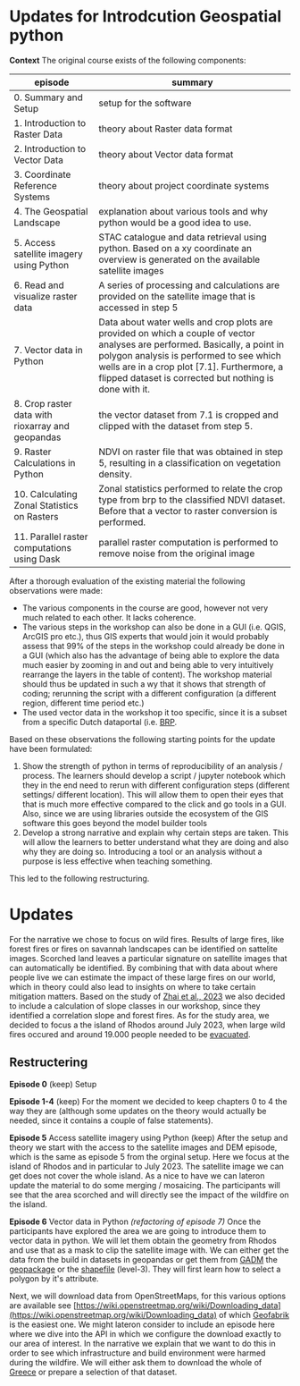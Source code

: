 # Updates for Introdcution Geospatial python 

**Context** 
The original course exists of the following components:

|episode|summary|
|----|----|
|0. Summary and Setup | setup for the software |
|1. Introduction to Raster Data | theory about Raster data format |
|2. Introduction to Vector Data | theory about Vector data format |
|3. Coordinate Reference Systems | theory about project coordinate systems|
|4. The Geospatial Landscape | explanation about various tools and why python would be a good idea to use. |
|5. Access satellite imagery using Python | STAC catalogue and data retrieval using python. Based on a xy coordinate an overview is generated on the available satellite images  |
|6. Read and visualize raster data | A series of processing and calculations are provided on the satellite image that is accessed in step 5 |
|7. Vector data in Python | Data about water wells and crop plots are provided on which a couple of vector analyses are performed. Basically, a point in polygon analysis is performed to see which wells are in a crop plot [7.1]. Furthermore, a flipped dataset is corrected but nothing is done with it.|
|8. Crop raster data with rioxarray and geopandas | the vector dataset from 7.1 is cropped and clipped with the dataset from step 5. |
|9. Raster Calculations in Python | NDVI on raster file that was obtained in step 5, resulting in a classification on vegetation density. |
|10. Calculating Zonal Statistics on Rasters | Zonal statistics performed to relate the crop type from brp to the classified NDVI dataset. Before that a vector to raster conversion is performed. |
|11. Parallel raster computations using Dask | parallel raster computation is performed to remove noise from the original image |

After a thorough evaluation of the existing material the following observations were made:

- The various components in the course are good, however not very much related to each other. It lacks coherence.
- The various steps in the workshop can also be done in a GUI (i.e. QGIS, ArcGIS pro etc.), thus GIS experts that would join it would probably assess that 99% of the steps in the workshop could already be done in a GUI (which also has the advantage of being able to explore the data much easier by zooming in and out and being able to very intuitively rearrange the layers in the table of content). The workshop material should thus be updated in such a wy that it shows that strength of coding; rerunning the script with a different configuration (a different region, different time period etc.)
- The used vector data in the workshop it too specific, since it is a subset from a specific Dutch dataportal (i.e. [BRP](https://www.pdok.nl/introductie/-/article/basisregistratie-gewaspercelen-brp-).
 
Based on these observations the following starting points for the update have been formulated:

1.	Show the strength of python in terms of reproducibility of an analysis / process. The learners should develop a script / jupyter notebook which they in the end need to rerun with different configuration steps (different settings/ different location). This will allow them to open their eyes that that is much more effective compared to the click and go tools in a GUI. Also, since we are using libraries outside the ecosystem of the GIS software this goes beyond the model builder tools
2.	Develop a strong narrative and explain why certain steps are taken. This will allow the learners to better understand what they are doing and also why they are doing so. Introducing a tool or an analysis without a purpose is less effective when teaching something.

This led to the following restructuring. 

# Updates

For the narrative we chose to focus on wild fires. Results of large fires, like forest fires or fires on savannah landscapes can be identified on sattelite images. Scorched land leaves a particular signature on satellite images that can automatically be identified. By combining that with data about where people live we can estimate the impact of these large fires on our world, which in theory could also lead to insights on where to take certain mitigation matters. Based on the study of 
[Zhai et al., 2023](https://doi.org/10.3390/f14040807) we also decided to include a calculation of slope classes in our workshop, since they identified a correlation slope and forest fires. As for the study area, we decided to focus a the island of Rhodos around July 2023, when large wild fires occured and around 19.000 people needed to be [evacuated](https://en.wikipedia.org/wiki/2023_Greece_wildfires).  

## Restructering

**Episode 0** (keep)
Setup

**Episode 1-4** (keep) 
For the moment we decided to keep chapters 0 to 4 the way they are (although some updates on the theory would actually be needed, since it contains a couple of false statements).

**Episode 5** Access satellite imagery using Python (keep)
After the setup and theory we start with the access to the satellite images and DEM episode, which is the same as episode 5 from the orginal setup. Here we focus at the island of Rhodos and in particular to July 2023. The satellite image we can get does not cover the whole island. As a nice to have we can lateron update the material to do some merging / mosaicing. The participants will see that the area scorched and will directly see the impact of the wildfire on the island.

**Episode 6**  Vector data in Python *(refactoring of episode 7)*
Once the participants have explored the area we are going to introduce them to vector data in python. We will let them obtain the geometry from Rhodos and use that as a mask to clip the satellite image with. We can either get the data from the build in datasets in geopandas or get them from [GADM](https://gadm.org/download_country.html) the [geopackage](https://geodata.ucdavis.edu/gadm/gadm4.1/gpkg/gadm41_GRC.gpkg) or the [shapefile](https://geodata.ucdavis.edu/gadm/gadm4.1/shp/gadm41_GRC_shp.zip) (level-3). They will first learn how to select a polygon by it's attribute. 

Next, we will download data from OpenStreetMaps, for this various options are available see [https://wiki.openstreetmap.org/wiki/Downloading_data](https://wiki.openstreetmap.org/wiki/Downloading_data) of which [Geofabrik](https://download.geofabrik.de/) is the easiest one. We might lateron consider to include an episode here where we dive into the API in which we configure the download exactly to our area of interest. In the narrative we explain that we want to do this in order to see which infrastructure and build environment were harmed during the wildfire. We will either ask them to download the whole of [Greece](https://download.geofabrik.de/europe/greece.html) or prepare a selection of that dataset. 












